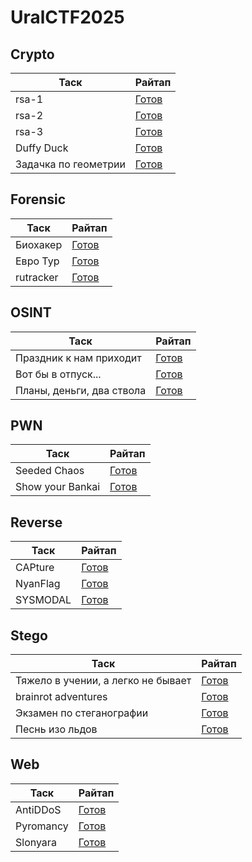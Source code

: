 # UralCTF2025

## Crypto
| Таск                    | Райтап                                     |
| ----------------------- | ------------------------------------------ |
| rsa-1 | [Готов](./tasks/crypto/rsa-1/README.md) |
| rsa-2 | [Готов](./tasks/crypto/rsa-2/README.md) |
| rsa-3 | [Готов](./tasks/crypto/rsa-3/README.md) |
| Duffy Duck | [Готов](./tasks/crypto/Duffy_Duck/README.md) |
| Задачка по геометрии | [Готов](./tasks/crypto/Задачка_по_геометрии/README.md) |

## Forensic
| Таск                    | Райтап                                     |
| ----------------------- | ------------------------------------------ |
| Биохакер | [Готов](./tasks/forensic/Биохакер/README.md) |
| Евро Тур | [Готов](./tasks/forensic/Евро_Тур/README.md) |
| rutracker | [Готов](./tasks/forensic/rutracker/README.md) |

## OSINT
| Таск                    | Райтап                                     |
| ----------------------- | ------------------------------------------ |
| Праздник к нам приходит | [Готов](./tasks/osint/holiday/README.md) |
| Вот бы в отпуск... | [Готов](./tasks/osint/otpusk/README.md) |
| Планы, деньги, два ствола | [Готов](./tasks/osint/tahiti/README.md) |

## PWN
| Таск                    | Райтап                                     |
| ----------------------- | ------------------------------------------ |
| Seeded Chaos | [Готов](./tasks/pwn/sedded_chaos/README.md) |
| Show your Bankai | [Готов](./tasks/pwn/show_your_bankai/README.md) |


## Reverse
| Таск                    | Райтап                                     |
| ----------------------- | ------------------------------------------ |
| CAPture | [Готов](./tasks/reverse/CAPture/README.md) |
| NyanFlag | [Готов](./tasks/reverse/NyanFlag/README.md) |
| SYSMODAL | [Готов](./tasks/reverse/SYSMODAL/README.md) |

## Stego
| Таск                    | Райтап                                     |
| ----------------------- | ------------------------------------------ |
| Тяжело в учении, а легко не бывает | [Готов](./tasks/stego/book/README.md) |
| brainrot adventures | [Готов](./tasks/stego/brainrot/README.md) |
| Экзамен по стеганографии | [Готов](./tasks/stego/exam/README.md) |
| Песнь изо льдов | [Готов](./tasks/stego/song-from-the-ices/README.md) |

## Web
| Таск                    | Райтап                                     |
| ----------------------- | ------------------------------------------ |
| AntiDDoS | [Готов](./tasks/web/antiddos/README.md) |
| Pyromancy | [Готов](./tasks/web/pyromancy/README.md) |
| Slonyara | [Готов](./tasks/web/slonyara/README.md) |